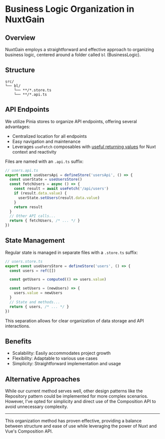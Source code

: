 # Business Logic Organization in NuxtGain

## Overview

NuxtGain employs a straightforward and effective approach to organizing business logic, centered around a folder called `bl` (BusinessLogic).

## Structure

```
src/
└── bl/
    └── **/*.store.ts
    └── **/*.api.ts
```

## API Endpoints

We utilize Pinia stores to organize API endpoints, offering several advantages:

- Centralized location for all endpoints
- Easy navigation and maintenance
- Leverages `useFetch` composables with [useful returning values](https://nuxt.com/docs/getting-started/data-fetching#return-values) for Nuxt context and reactivity

Files are named with an `.api.ts` suffix:

```typescript
// users.api.ts
export const useUsersApi = defineStore('usersApi', () => {
  const userState = useUsersStore()
  const fetchUsers = async () => {
    const result = await useFetch('/api/users')
    if (result.data.value) {
      userState.setUsers(result.data.value)
    }
    return result
  }
  // Other API calls...
  return { fetchUsers, /* ... */ }
})
```

## State Management

Regular state is managed in separate files with a `.store.ts` suffix:

```typescript
// users.store.ts
export const useUsersStore = defineStore('users', () => {
  const users = ref([])

  const getUsers = computed(() => users.value)

  const setUsers = (newUsers) => {
    users.value = newUsers
  }
  // State and methods...
  return { users, /* ... */ }
})
```

This separation allows for clear organization of data storage and API interactions.

## Benefits

- Scalability: Easily accommodates project growth
- Flexibility: Adaptable to various use cases
- Simplicity: Straightforward implementation and usage

## Alternative Approaches

While our current method serves well, other design patterns like the Repository pattern could be implemented for more complex scenarios. However, I've opted for simplicity and direct use of the Composition API to avoid unnecessary complexity.

---

This organization method has proven effective, providing a balance between structure and ease of use while leveraging the power of Nuxt and Vue's Composition API.
